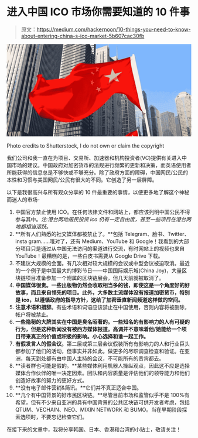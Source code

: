 # 进入中国 ICO 市场你需要知道的 10 件事

> 原文：<https://medium.com/hackernoon/10-things-you-need-to-know-about-entering-china-s-ico-market-5b607cac30fb>

![](img/05809c3cb633da62e5a060485d3c7f2e.png)

Photo credits to Shutterstock, I do not own or claim the copyright

我们公司和我一直在为项目、交易所、加速器和机构投资者(VC)提供有关进入中国市场的建议。中国政府对加密货币的法规进行频繁的更新和决策，而英语使用者所能获得的信息总是不够快或不够充分。除了政府方面的障碍，中国网民/公民的本性和习惯与美国网民/公民有很大的不同。它创造了另一层屏障。

以下是我很高兴与所有观众分享的 10 件最重要的事情，以便更多地了解这个神秘而迷人的市场-

1.  中国官方禁止使用 ICO。在任何法律文件和网站上，都应该列明中国公民不得参与其中。*注:港台两地居民投资 ico 仍有一定自由度，甚至一些项目在港台两地都相当活跃。*
2.  **所有人们熟悉的社交媒体都被禁止了。**包括 Telegram、脸书、Twitter、insta gram……哦对了，还有 Medium、YouTube 和 Google！我看到的大部分项目只是通过从中国无法访问的渠道进行交流，有时网站上的视频也来自 YouTube！最糟糕的是，一些白皮书需要从 Google Drive 下载。
3.  不建议大规模的会面。有几次相对较大规模的会议或中型会议被迫取消。最近的一个例子是中国最大的博彩节日——中国国际娱乐城(China Joy)，大量区块链项目准备参加一个附属的区块链展会，但几天前就被取消了。
4.  **中国媒体很贵。一些出版物仍然会收取相当多的钱，即使这是一个角度好的好故事，而且来自领先的项目。此外，大多数主流媒体没有报道加密货币，特别是 ico，以遵循政府的指导方针，这给了加密垂直新闻频道这样做的空间。**
5.  **注意术语和措辞**。有些术语和词语应该禁止在中国使用，否则内容将被删除，帐户将被禁止。
6.  **一些隐秘的大牌其实在中国是臭名昭著的。一些知名的有影响力的人有可疑的行为，但是这种新闻没有被西方媒体报道。高调并不意味着他/她能给一个项目带来真正的价值或积极的影响。小心选择和谁一起工作。**
7.  **有假发言人的假会议**。第二层或第三层会议假装所有有影响力的人和行业巨头都参加了他们的活动，但事实并非如此。做更多的尽职调查检查和验证。在亚洲，每天到处都有由中国人主持的会议，不可能所有的贵宾都去。
8.  **读者群也可能是假的。**某些媒体利用机器人操纵观点，因此这不应是选择媒体合作伙伴的唯一决定因素。团队和内容质量是评估他们的领导能力和他们创造好故事的努力的更好方式。
9.  **没有电子邮件营销&简讯。**它们并不真正适合中国。
10.  **几个有中国背景的好市民区块链。**尽管目前市场和监管似乎不是 100%有希望，但有不少来自亚洲的具有中国背景的公共区块链可供开发者考虑，包括 QTUM、VECHAIN、NEO、MIXIN NETWORK 和 BUMO。当在早期阶段探索选项时，不要忘记检查它们。

在接下来的文章中，我将分享韩国、日本、香港和台湾的小贴士，敬请关注！